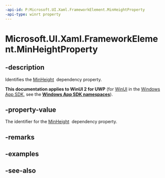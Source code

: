 ```yaml
---
-api-id: P:Microsoft.UI.Xaml.FrameworkElement.MinHeightProperty
-api-type: winrt property
---
```


<!-- Property syntax
public Windows.UI.Xaml.DependencyProperty MinHeightProperty { get; }
-->

# Microsoft.UI.Xaml.FrameworkElement.MinHeightProperty

## -description
Identifies the [MinHeight](frameworkelement_minheight.md)  dependency property.

**This documentation applies to WinUI 2 for UWP** (for [WinUI](/windows/apps/winui/winui3/) in the [Windows App SDK](/windows/apps/windows-app-sdk/), see the **[Windows App SDK namespaces](/windows/windows-app-sdk/api/winrt/)**).

## -property-value
The identifier for the [MinHeight](frameworkelement_minheight.md)  dependency property.

## -remarks

## -examples

## -see-also
